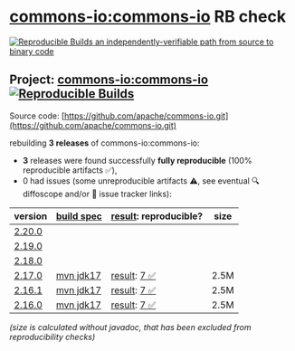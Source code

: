 [commons-io:commons-io](https://central.sonatype.com/artifact/commons-io/commons-io/versions) RB check
=======

[![Reproducible Builds](https://reproducible-builds.org/images/logos/rb.svg) an independently-verifiable path from source to binary code](https://reproducible-builds.org/)

## Project: [commons-io:commons-io](https://central.sonatype.com/artifact/commons-io/commons-io/versions) [![Reproducible Builds](https://img.shields.io/endpoint?url=https://raw.githubusercontent.com/jvm-repo-rebuild/reproducible-central/master/content/org/apache/commons/commons-io/badge.json)](https://github.com/jvm-repo-rebuild/reproducible-central/blob/master/content/org/apache/commons/commons-io/README.md)

Source code: [https://github.com/apache/commons-io.git](https://github.com/apache/commons-io.git)

rebuilding **3 releases** of commons-io:commons-io:
- **3** releases were found successfully **fully reproducible** (100% reproducible artifacts :white_check_mark:),
- 0 had issues (some unreproducible artifacts :warning:, see eventual :mag: diffoscope and/or :memo: issue tracker links):

| version | [build spec](/BUILDSPEC.md) | [result](https://reproducible-builds.org/docs/jvm/): reproducible? | size |
| -- | --------- | ------ | -- |
| [2.20.0](https://central.sonatype.com/artifact/commons-io/commons-io/2.20.0/pom) | | | |
| [2.19.0](https://central.sonatype.com/artifact/commons-io/commons-io/2.19.0/pom) | | | |
| [2.18.0](https://central.sonatype.com/artifact/commons-io/commons-io/2.18.0/pom) | | | |
| [2.17.0](https://central.sonatype.com/artifact/commons-io/commons-io/2.17.0/pom) | [mvn jdk17](commons-io-2.17.0.buildspec) | [result](commons-io-2.17.0.buildinfo): [7 :white_check_mark: ](commons-io-2.17.0.buildcompare) | 2.5M |
| [2.16.1](https://central.sonatype.com/artifact/commons-io/commons-io/2.16.1/pom) | [mvn jdk17](commons-io-2.16.1.buildspec) | [result](commons-io-2.16.1.buildinfo): [7 :white_check_mark: ](commons-io-2.16.1.buildcompare) | 2.5M |
| [2.16.0](https://central.sonatype.com/artifact/commons-io/commons-io/2.16.0/pom) | [mvn jdk17](commons-io-2.16.0.buildspec) | [result](commons-io-2.16.0.buildinfo): [7 :white_check_mark: ](commons-io-2.16.0.buildcompare) | 2.5M |

<i>(size is calculated without javadoc, that has been excluded from reproducibility checks)</i>
